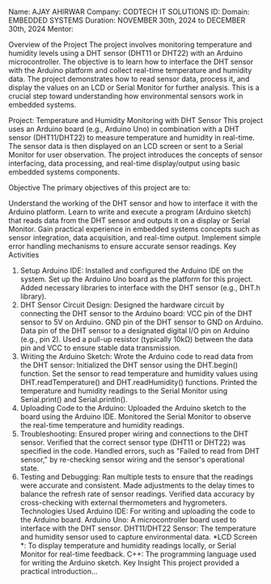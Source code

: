 Name: AJAY AHIRWAR
Company: CODTECH IT SOLUTIONS
ID: Domain: EMBEDDED SYSTEMS
Duration: NOVEMBER 30th, 2024 to DECEMBER 30th, 2024
Mentor:

Overview of the Project
The project involves monitoring temperature and humidity levels using a DHT sensor (DHT11 or DHT22) with an Arduino microcontroller. The objective is to learn how to interface the DHT sensor with the Arduino platform and collect real-time temperature and humidity data. The project demonstrates how to read sensor data, process it, and display the values on an LCD or Serial Monitor for further analysis. This is a crucial step toward understanding how environmental sensors work in embedded systems.

Project: Temperature and Humidity Monitoring with DHT Sensor
This project uses an Arduino board (e.g., Arduino Uno) in combination with a DHT sensor (DHT11/DHT22) to measure temperature and humidity in real-time. The sensor data is then displayed on an LCD screen or sent to a Serial Monitor for user observation. The project introduces the concepts of sensor interfacing, data processing, and real-time display/output using basic embedded systems components.

Objective
The primary objectives of this project are to:

Understand the working of the DHT sensor and how to interface it with the Arduino platform.
Learn to write and execute a program (Arduino sketch) that reads data from the DHT sensor and outputs it on a display or Serial Monitor.
Gain practical experience in embedded systems concepts such as sensor integration, data acquisition, and real-time output.
Implement simple error handling mechanisms to ensure accurate sensor readings.
Key Activities
1. Setup Arduino IDE:
Installed and configured the Arduino IDE on the system.
Set up the Arduino Uno board as the platform for this project.
Added necessary libraries to interface with the DHT sensor (e.g., DHT.h library).
2. DHT Sensor Circuit Design:
Designed the hardware circuit by connecting the DHT sensor to the Arduino board:
VCC pin of the DHT sensor to 5V on Arduino.
GND pin of the DHT sensor to GND on Arduino.
Data pin of the DHT sensor to a designated digital I/O pin on Arduino (e.g., pin 2).
Used a pull-up resistor (typically 10kΩ) between the data pin and VCC to ensure stable data transmission.
3. Writing the Arduino Sketch:
Wrote the Arduino code to read data from the DHT sensor:
Initialized the DHT sensor using the DHT.begin() function.
Set the sensor to read temperature and humidity values using DHT.readTemperature() and DHT.readHumidity() functions.
Printed the temperature and humidity readings to the Serial Monitor using Serial.print() and Serial.println().
4. Uploading Code to the Arduino:
Uploaded the Arduino sketch to the board using the Arduino IDE.
Monitored the Serial Monitor to observe the real-time temperature and humidity readings.
5. Troubleshooting:
Ensured proper wiring and connections to the DHT sensor.
Verified that the correct sensor type (DHT11 or DHT22) was specified in the code.
Handled errors, such as "Failed to read from DHT sensor," by re-checking sensor wiring and the sensor's operational state.
6. Testing and Debugging:
Ran multiple tests to ensure that the readings were accurate and consistent.
Made adjustments to the delay times to balance the refresh rate of sensor readings.
Verified data accuracy by cross-checking with external thermometers and hygrometers.
Technologies Used
Arduino IDE: For writing and uploading the code to the Arduino board.
Arduino Uno: A microcontroller board used to interface with the DHT sensor.
DHT11/DHT22 Sensor: The temperature and humidity sensor used to capture environmental data.
*LCD Screen *: To display temperature and humidity readings locally, or Serial Monitor for real-time feedback.
C++: The programming language used for writing the Arduino sketch.
Key Insight
This project provided a practical introduction…
